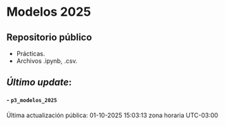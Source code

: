 # Modelos 2025

## Repositorio público

- Prácticas.
- Archivos .ipynb, .csv.


## *Último update*:

#### - `p3_modelos_2025`

Última actualización pública: 01-10-2025 15:03:13 zona horaria UTC-03:00

